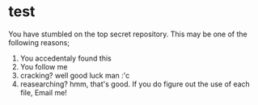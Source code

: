 # test
You have stumbled on the top secret repository. 
This may be one of the following reasons;
1. You accedentaly found this
2. You follow me
3. cracking? well good luck man :'c
4. reasearching? hmm, that's good. If you do figure out the use of each file, Email me! 
